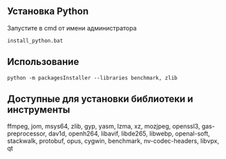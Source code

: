 ## Установка Python
Запустите в cmd от имени администратора
```
install_python.bat
```

## Использование
```
python -m packagesInstaller --libraries benchmark, zlib
```

## Доступные для установки библиотеки и инструменты

ffmpeg, jom, msys64, zlib, gyp, yasm, lzma, xz, mozjpeg, openssl3, gas-preprocessor, dav1d, openh264, libavif, libde265, libwebp, openal-soft, stackwalk, protobuf, opus, cygwin, benchmark, nv-codec-headers, libvpx, qt
